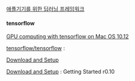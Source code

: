 [애플기기를 위한 딥러닝 프레임워크](https://tensorflow.blog/2016/01/02/애플기기를-위한-딥러닝-프레임워크/)

#### tensorflow

[GPU computing with tensorflow on Mac OS 10.12](http://vinhqdang.github.io/2016/09/28/gpu-computing-with-tensorflow-on-mac-os-1012)

[tensorflow/tensorflow](https://github.com/tensorflow/tensorflow) : 

[Download and Setup](https://github.com/tensorflow/tensorflow/blob/master/tensorflow/g3doc/get_started/os_setup.md)

[Download and Setup](https://www.tensorflow.org/versions/r0.10/get_started/os_setup#using-pip) : Getting Started r0.10